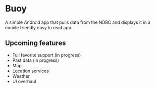 # Buoy
A simple Android app that pulls data from the NDBC and displays it in a mobile friendly easy to read app.

## Upcoming features
* Full favorite support (in progress)
* Past data (in progress)
* Map
* Location services
* Weather
* UI overhaul
